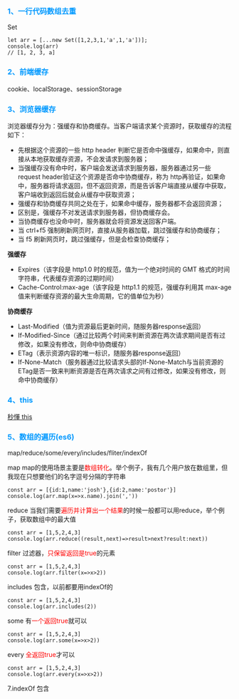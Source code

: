 <font color='#0099ff'><h3>1、一行代码数组去重</h3></font>
Set
```
let arr = [...new Set([1,2,3,1,'a',1,'a'])];
console.log(arr)  
// [1, 2, 3, a]
```
<font color='#0099ff'><h3>2、前端缓存</h3></font>

cookie、localStorage、sessionStorage

<font color='#0099ff'><h3>3、浏览器缓存</h3></font>
浏览器缓存分为：强缓存和协商缓存。当客户端请求某个资源时，获取缓存的流程如下：

- 先根据这个资源的一些 http header 判断它是否命中强缓存，如果命中，则直接从本地获取缓存资源，不会发请求到服务器；
- 当强缓存没有命中时，客户端会发送请求到服务器，服务器通过另一些 request header验证这个资源是否命中协商缓存，称为 http再验证，如果命中，服务器将请求返回，但不返回资源，而是告诉客户端直接从缓存中获取，客户端收到返回后就会从缓存中获取资源；
- 强缓存和协商缓存共同之处在于，如果命中缓存，服务器都不会返回资源；
- 区别是，强缓存不对发送请求到服务器，但协商缓存会。
- 当协商缓存也没命中时，服务器就会将资源发送回客户端。
- 当 ctrl+f5 强制刷新网页时，直接从服务器加载，跳过强缓存和协商缓存；
- 当 f5 刷新网页时，跳过强缓存，但是会检查协商缓存；

**强缓存**
- Expires（该字段是 http1.0 时的规范，值为一个绝对时间的 GMT 格式的时间字符串，代表缓存资源的过期时间）
- Cache-Control:max-age（该字段是 http1.1 的规范，强缓存利用其 max-age 值来判断缓存资源的最大生命周期，它的值单位为秒）

**协商缓存**
- Last-Modified（值为资源最后更新时间，随服务器response返回）
- If-Modified-Since（通过比较两个时间来判断资源在两次请求期间是否有过修改，如果没有修改，则命中协商缓存）
- ETag（表示资源内容的唯一标识，随服务器response返回）
- If-None-Match（服务器通过比较请求头部的If-None-Match与当前资源的ETag是否一致来判断资源是否在两次请求之间有过修改，如果没有修改，则命中协商缓存）



<font color='#0099ff'><h3>4、this</h3></font>
[秒懂 this](https://mp.weixin.qq.com/s?__biz=MzA3MzA5MDY2NA==&mid=2247484340&idx=1&sn=e5711cf3977ed6997b2923445136c709&chksm=9f1510b3a86299a5c9c703d9f8f5410993c2bc9da0ce87193999adb9015d7bb20cacc0cb0f48&mpshare=1&scene=1&srcid=1206xon8LYQilzRybXbDTB8z#rd)

<font color='#0099ff'><h3>5、数组的遍历(es6)</h3></font>
map/reduce/some/every/includes/fliter/indexOf

map
map的使用场景主要是<font color=red>数组转化</font>。举个例子，我有几个用户放在数组里，但我现在只想要他们的名字逗号分隔的字符串
```
const arr = [{id:1,name:'josh'},{id:2,name:'postor'}]
console.log(arr.map(x=>x.name).join(','))
```
reduce
当我们需要<font color=red>遍历并计算出一个结果</font>的时候一般都可以用reduce，举个例子，获取数组中的最大值
```
const arr = [1,5,2,4,3]
console.log(arr.reduce((result,next)=>result>next?result:next))
```
filter
过滤器，<font color=red>只保留返回是true</font>的元素
```
const arr = [1,5,2,4,3]
console.log(arr.filter(x=>x>2))
```
includes
包含，以前都要用indexOf的
```
const arr = [1,5,2,4,3]
console.log(arr.includes(2))
```
some
有<font color=red>一个返回true</font>就可以
```
const arr = [1,5,2,4,3]
console.log(arr.some(x=>x>2))
```
every
<font color=red>全返回true</font>才可以
```
const arr = [1,5,2,4,3]
console.log(arr.every(x=>x>2))
```

7.indexOf
包含
